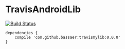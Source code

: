 # TravisAndroidLib

[![Build Status](https://travis-ci.org/bassaer/TravisAndroidLib.svg?branch=master)](https://travis-ci.org/bassaer/TravisAndroidLib)

```
dependencies {
    compile 'com.github.bassaer:travismylib:0.0.0'
}
```
